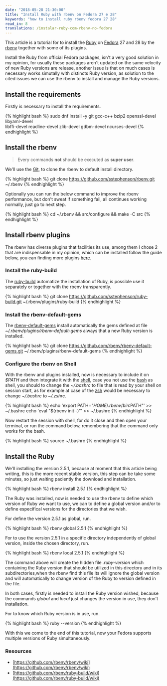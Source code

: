 ```yaml
---
date: "2018-05-28 21:30:00"
title: "Install Ruby with rbenv on Fedora 27 e 28"
keywords: "how to install ruby rbenv fedora 27 28"
read_in: 8
translations: /instalar-ruby-com-rbenv-no-fedora
---
```


This article is a tutorial for to install the [Ruby](https://www.ruby-lang.org/en/) on [Fedora](https://getfedora.org) 27 and 28 by the [rbenv](https://github.com/rbenv/rbenv) together with some of its plugins.

Install the Ruby from official Fedora packages, isn't a very good solution in my opinion, for usually these packages aren't updated on the same velocity of new Ruby versions are release, another issue is that on much cases is necessary works simutally with distincts Ruby version, as solution to the cited issues  we can use the rbenv to install and manage the Ruby versions.

## Install the requirements

Firstly is necessary to install the requirements.

{% highlight bash %}
sudo dnf install -y git gcc-c++ bzip2 openssl-devel libyaml-devel \
  libffi-devel readline-devel zlib-devel gdbm-devel ncurses-devel
{% endhighlight %}

## Install the rbenv

> Every commands __not__ should be executed as __super user__.

We'll use the [Git](https://git-scm.com/book/en/v2/Getting-Started-A-Short-History-of-Git), to clone the rbenv to default install directory.

{% highlight bash %}
git clone https://github.com/sstephenson/rbenv.git ~/.rbenv
{% endhighlight %}

Optionally you can run the below command to improve the rbenv performance, but don't sweat if something fail, all continues working normally, just go to next step.

{% highlight bash %}
cd ~/.rbenv && src/configure && make -C src
{% endhighlight %}

## Install rbenv plugins

The rbenv has diverse plugins that facilities its use, among them I chose 2 that are indispensable in my opinion, which can be installed follow the guide below, you can finding more plugins [here](https://github.com/rbenv/rbenv/wiki/Plugins).

### Install the ruby-build

The [ruby-build](https://github.com/rbenv/rbenv-default-gems) automatize the installation of Ruby, is possible use it separately or together with the rbenv transparently.

{% highlight bash %}
git clone https://github.com/sstephenson/ruby-build.git ~/.rbenv/plugins/ruby-build
{% endhighlight %}

### Install the rbenv-default-gems

The [rbenv-default-gems](https://github.com/rbenv/rbenv-default-gems) install automatically the gems defined at file _~/.rbenv/plugins/rbenv-default-gems_ always that a new Ruby version is installed.

{% highlight bash %}
git clone https://github.com/rbenv/rbenv-default-gems.git ~/.rbenv/plugins/rbenv-default-gems
{% endhighlight %}

### Configure the rbenv on Shell

With the rbenv and plugins installed, now is necessary to include it on _$PATH_ and then integrate it with the [shell](https://en.wikipedia.org/wiki/Shell_(computing)), case you not use the [bash](https://en.wikipedia.org/wiki/Bash_(Unix_shell)) as shell, you should to change the _~/.bashrc_ to file that is read by your shell on session start, as for example at case of the [zsh](https://en.wikipedia.org/wiki/Z_shell) would be necessary to change _~/.bashrc_ to _~/.zshrc_.

{% highlight bash %}
echo 'export PATH="$HOME/.rbenv/bin:$PATH"' >> ~/.bashrc
echo 'eval "$(rbenv init -)"' >> ~/.bashrc
{% endhighlight %}

Now restart the session with shell, for do it close and then open your terminal, or run the command below, remembering that the command only works for the bash.

{% highlight bash %}
source ~/.bashrc
{% endhighlight %}

## Install the Ruby

We'll installing the version 2.5.1, because at moment that this article being writing, this is the more recent stable version, this step can be take some minutes, so just waiting paciently the download and installation.

{% highlight bash %}
rbenv install 2.5.1
{% endhighlight %}

The Ruby was installed, now is needed to use the rbenv to define which version of Ruby we want to use, we can to define a global version and/or to define especifical versions for the directories that we wish.

For define the version 2.5.1 as global, run.

{% highlight bash %}
rbenv global 2.5.1
{% endhighlight %}

For to use the version 2.5.1 in a specific directory independently of global version, inside the chosen directory, run.

{% highlight bash %}
rbenv local 2.5.1
{% endhighlight %}

The command above will create the hidden file _.ruby-version_ which containing the Ruby version that should be utilized in this directory and in its subdirectories,when the rbenv find this file its will ignore the global version  and will automatically to change version of the Ruby to version defined in the file.

In both cases, firstly is needed to install the Ruby version wished, because the commands _global_ and _local_ just changes the version in use, they don't installation.

For to know which Ruby version is in use, run.

{% highlight bash %}
ruby --version
{% endhighlight %}

With this we come to the end of this tutorial, now your Fedora supports multiple versions of Ruby simultaneously.

### Resources

* [https://github.com/rbenv/rbenv/wiki](https://github.com/rbenv/rbenv/wiki)
* [https://github.com/rbenv/ruby-build/wiki](https://github.com/rbenv/ruby-build/wiki)
